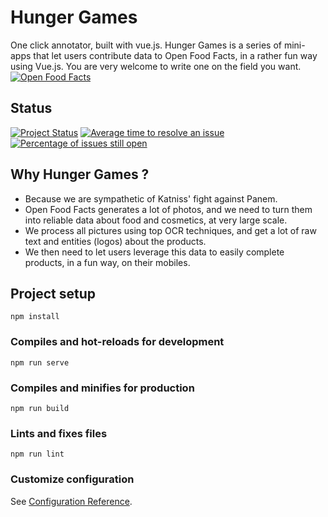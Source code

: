 # Hunger Games

One click annotator, built with vue.js.
Hunger Games is a series of mini-apps that let users contribute data to Open Food Facts, in a rather fun way using Vue.js. You are very welcome to write one on the field you want.<br>
[![Open Food Facts](https://static.openfoodfacts.org/images/misc/openfoodfacts-logo-en.svg)](https://world.openfoodfacts.org/)

## Status ##
[![Project Status](https://opensource.box.com/badges/active.svg)](https://opensource.box.com/badges)
[![Average time to resolve an issue](https://isitmaintained.com/badge/resolution/openfoodfacts/hungergames.svg)](https://isitmaintained.com/project/openfoodfacts/hungergames "Average time to resolve an issue")
[![Percentage of issues still open](https://isitmaintained.com/badge/open/openfoodfacts/hungergames.svg)](https://isitmaintained.com/project/openfoodfacts/hungergames "Percentage of issues still open")

##  Why Hunger Games ? ##
- Because we are sympathetic of Katniss' fight against Panem.
- Open Food Facts generates a lot of photos, and we need to turn them into reliable data about food and cosmetics, at very large scale.
- We process all pictures using top OCR techniques, and get a lot of raw text and entities (logos) about the products.
- We then need to let users leverage this data to easily complete products, in a fun way, on their mobiles.

## Project setup
```
npm install
```


### Compiles and hot-reloads for development
```
npm run serve
```

### Compiles and minifies for production
```
npm run build
```

### Lints and fixes files
```
npm run lint
```

### Customize configuration
See [Configuration Reference](https://cli.vuejs.org/config/).
